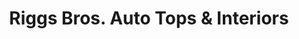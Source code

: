 ---
title: "Riggs Bros. Auto Tops & Interiors"
url: /naperville/riggs-bros-auto-tops-und-interiors/
shop: Autoteile
---